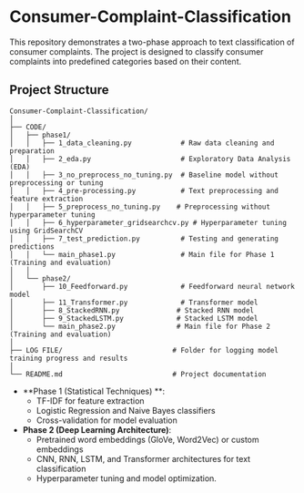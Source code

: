 # Consumer-Complaint-Classification

This repository demonstrates a two-phase approach to text classification of consumer complaints. The project is designed to classify consumer complaints into predefined categories based on their content. 

## Project Structure

```plaintext
Consumer-Complaint-Classification/
│
├── CODE/
│   ├── phase1/
│   │   ├── 1_data_cleaning.py            # Raw data cleaning and preparation
│   │   ├── 2_eda.py                      # Exploratory Data Analysis (EDA)
│   │   ├── 3_no_preprocess_no_tuning.py  # Baseline model without preprocessing or tuning
│   │   ├── 4_pre-processing.py           # Text preprocessing and feature extraction
│   │   ├── 5_preprocess_no_tuning.py    # Preprocessing without hyperparameter tuning
│   │   ├── 6_hyperparameter_gridsearchcv.py # Hyperparameter tuning using GridSearchCV
│   │   ├── 7_test_prediction.py          # Testing and generating predictions
│   │   └── main_phase1.py                # Main file for Phase 1 (Training and evaluation)
│   │
│   └── phase2/
│       ├── 10_Feedforward.py             # Feedforward neural network model
│       ├── 11_Transformer.py             # Transformer model
│       ├── 8_StackedRNN.py              # Stacked RNN model
│       ├── 9_StackedLSTM.py             # Stacked LSTM model
│       └── main_phase2.py               # Main file for Phase 2 (Training and evaluation)
│
├── LOG FILE/                           # Folder for logging model training progress and results
│
└── README.md                           # Project documentation
```

- **Phase 1 (Statistical Techniques) **:
  - TF-IDF for feature extraction
  - Logistic Regression and Naive Bayes classifiers
  - Cross-validation for model evaluation
- **Phase 2 (Deep Learning Architecture)**:
  - Pretrained word embeddings (GloVe, Word2Vec) or custom embeddings
  - CNN, RNN, LSTM, and Transformer architectures for text classification
  - Hyperparameter tuning and model optimization.


